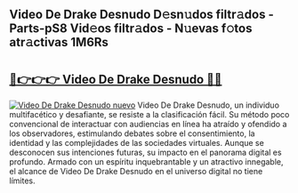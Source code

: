 ## Video De Drake Desnudo D𝚎sn𝚞dos filtr𝚊dos - Parts-pS8 Vid𝚎os filtr𝚊dos - N𝚞evas f𝚘tos atr𝚊ctivas 1M6Rs

# <h2><a href="http://mba0puk.tromn.icu/?c=Video+De+Drake+Desnudo">🔗👉👉👉 Video De Drake Desnudo 🔗🔗</a></h2>

[![Video De Drake Desnudo nuevo](https://i.imgur.com/pEAQMta.gif)](http://mba0puk.tromn.icu/?c=Video+De+Drake+Desnudo)
Video De Drake Desnudo, un individuo multifacético y desafiante, se resiste a la clasificación fácil. Su método poco convencional de interactuar con audiencias en línea ha atraído y ofendido a los observadores, estimulando debates sobre el consentimiento, la identidad y las complejidades de las sociedades virtuales. Aunque se desconocen sus intenciones futuras, su impacto en el panorama digital es profundo. Armado con un espíritu inquebrantable y un atractivo innegable, el alcance de Video De Drake Desnudo en el universo digital no tiene límites.
